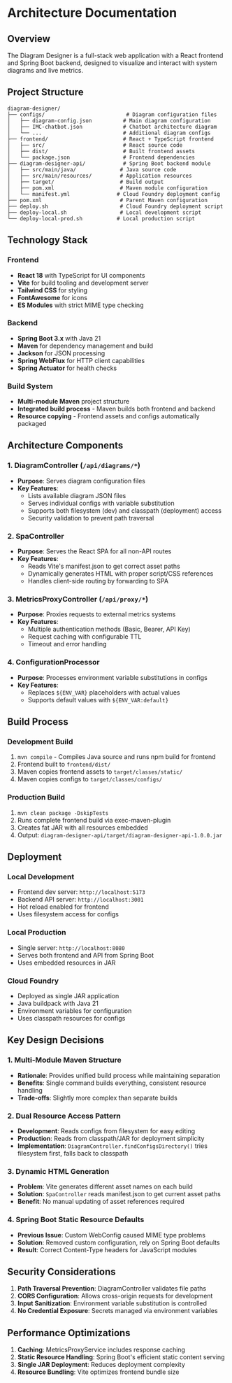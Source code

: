 # Architecture Documentation

## Overview

The Diagram Designer is a full-stack web application with a React frontend and Spring Boot backend, designed to visualize and interact with system diagrams and live metrics.

## Project Structure

```
diagram-designer/
├── configs/                          # Diagram configuration files
│   ├── diagram-config.json          # Main diagram configuration
│   ├── IMC-chatbot.json             # Chatbot architecture diagram
│   └── ...                          # Additional diagram configs
├── frontend/                        # React + TypeScript frontend
│   ├── src/                         # React source code
│   ├── dist/                        # Built frontend assets
│   └── package.json                 # Frontend dependencies
├── diagram-designer-api/            # Spring Boot backend module
│   ├── src/main/java/              # Java source code
│   ├── src/main/resources/         # Application resources
│   ├── target/                     # Build output
│   ├── pom.xml                     # Maven module configuration
│   └── manifest.yml               # Cloud Foundry deployment config
├── pom.xml                         # Parent Maven configuration
├── deploy.sh                       # Cloud Foundry deployment script
├── deploy-local.sh                 # Local development script
└── deploy-local-prod.sh           # Local production script
```

## Technology Stack

### Frontend
- **React 18** with TypeScript for UI components
- **Vite** for build tooling and development server
- **Tailwind CSS** for styling
- **FontAwesome** for icons
- **ES Modules** with strict MIME type checking

### Backend
- **Spring Boot 3.x** with Java 21
- **Maven** for dependency management and build
- **Jackson** for JSON processing
- **Spring WebFlux** for HTTP client capabilities
- **Spring Actuator** for health checks

### Build System
- **Multi-module Maven** project structure
- **Integrated build process** - Maven builds both frontend and backend
- **Resource copying** - Frontend assets and configs automatically packaged

## Architecture Components

### 1. DiagramController (`/api/diagrams/*`)
- **Purpose**: Serves diagram configuration files
- **Key Features**:
  - Lists available diagram JSON files
  - Serves individual configs with variable substitution
  - Supports both filesystem (dev) and classpath (deployment) access
  - Security validation to prevent path traversal

### 2. SpaController
- **Purpose**: Serves the React SPA for all non-API routes
- **Key Features**:
  - Reads Vite's manifest.json to get correct asset paths
  - Dynamically generates HTML with proper script/CSS references
  - Handles client-side routing by forwarding to SPA

### 3. MetricsProxyController (`/api/proxy/*`)
- **Purpose**: Proxies requests to external metrics systems
- **Key Features**:
  - Multiple authentication methods (Basic, Bearer, API Key)
  - Request caching with configurable TTL
  - Timeout and error handling

### 4. ConfigurationProcessor
- **Purpose**: Processes environment variable substitutions in configs
- **Key Features**:
  - Replaces `${ENV_VAR}` placeholders with actual values
  - Supports default values with `${ENV_VAR:default}`

## Build Process

### Development Build
1. `mvn compile` - Compiles Java source and runs npm build for frontend
2. Frontend built to `frontend/dist/`
3. Maven copies frontend assets to `target/classes/static/`
4. Maven copies configs to `target/classes/configs/`

### Production Build
1. `mvn clean package -DskipTests`
2. Runs complete frontend build via exec-maven-plugin
3. Creates fat JAR with all resources embedded
4. Output: `diagram-designer-api/target/diagram-designer-api-1.0.0.jar`

## Deployment

### Local Development
- Frontend dev server: `http://localhost:5173`
- Backend API server: `http://localhost:3001`
- Hot reload enabled for frontend
- Uses filesystem access for configs

### Local Production
- Single server: `http://localhost:8080`
- Serves both frontend and API from Spring Boot
- Uses embedded resources in JAR

### Cloud Foundry
- Deployed as single JAR application
- Java buildpack with Java 21
- Environment variables for configuration
- Uses classpath resources for configs

## Key Design Decisions

### 1. Multi-Module Maven Structure
- **Rationale**: Provides unified build process while maintaining separation
- **Benefits**: Single command builds everything, consistent resource handling
- **Trade-offs**: Slightly more complex than separate builds

### 2. Dual Resource Access Pattern
- **Development**: Reads configs from filesystem for easy editing
- **Production**: Reads from classpath/JAR for deployment simplicity
- **Implementation**: `DiagramController.findConfigsDirectory()` tries filesystem first, falls back to classpath

### 3. Dynamic HTML Generation
- **Problem**: Vite generates different asset names on each build
- **Solution**: `SpaController` reads manifest.json to get current asset paths
- **Benefit**: No manual updating of asset references required

### 4. Spring Boot Static Resource Defaults
- **Previous Issue**: Custom WebConfig caused MIME type problems
- **Solution**: Removed custom configuration, rely on Spring Boot defaults
- **Result**: Correct Content-Type headers for JavaScript modules

## Security Considerations

1. **Path Traversal Prevention**: DiagramController validates file paths
2. **CORS Configuration**: Allows cross-origin requests for development
3. **Input Sanitization**: Environment variable substitution is controlled
4. **No Credential Exposure**: Secrets managed via environment variables

## Performance Optimizations

1. **Caching**: MetricsProxyService includes response caching
2. **Static Resource Handling**: Spring Boot's efficient static content serving
3. **Single JAR Deployment**: Reduces deployment complexity
4. **Resource Bundling**: Vite optimizes frontend bundle size